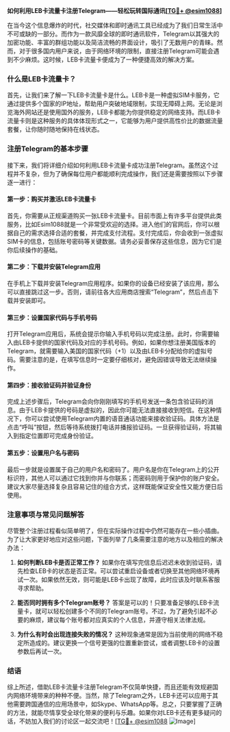 **如何利用LEB卡流量卡注册Telegram——轻松玩转国际通讯[[TG💪+ @esim1088](https://t.me/s/esim1088)]**

在当今这个信息爆炸的时代，社交媒体和即时通讯工具已经成为了我们日常生活中不可或缺的一部分。而作为一款风靡全球的即时通讯软件，Telegram以其强大的加密功能、丰富的群组功能以及简洁流畅的界面设计，吸引了无数用户的青睐。然而，对于很多国内用户来说，由于网络环境的限制，直接注册Telegram可能会遇到不少麻烦。这时候，LEB卡流量卡便成为了一种便捷高效的解决方案。

### 什么是LEB卡流量卡？

首先，让我们来了解一下LEB卡流量卡是什么。LEB卡是一种虚拟SIM卡服务，它通过提供多个国家的IP地址，帮助用户突破地域限制，实现无障碍上网。无论是浏览海外网站还是使用国外的服务，LEB卡都能为你提供稳定的网络支持。而LEB卡流量卡则是这种服务的具体体现形式之一，它能够为用户提供高性价比的数据流量套餐，让你随时随地保持在线状态。

### 注册Telegram的基本步骤

接下来，我们将详细介绍如何利用LEB卡流量卡成功注册Telegram。虽然这个过程并不复杂，但为了确保每位用户都能顺利完成操作，我们还是需要按照以下步骤逐一进行：

#### 第一步：购买并激活LEB卡流量卡

首先，你需要从正规渠道购买一张LEB卡流量卡。目前市面上有许多平台提供此类服务，比如Esim1088就是一个非常受欢迎的选择。进入他们的官网后，你可以根据自己的需求选择合适的套餐，并完成支付流程。支付完成后，你会收到一张虚拟SIM卡的信息，包括账号密码等关键数据。请务必妥善保存这些信息，因为它们是你后续操作的基础。

#### 第二步：下载并安装Telegram应用

在手机上下载并安装Telegram应用程序。如果你的设备已经安装了该应用，那么可以直接跳过这一步。否则，请前往各大应用商店搜索“Telegram”，然后点击下载并安装即可。

#### 第三步：设置国家代码与手机号码

打开Telegram应用后，系统会提示你输入手机号码以完成注册。此时，你需要输入由LEB卡提供的国家代码及对应的手机号码。例如，如果你想注册美国版本的Telegram，就需要输入美国的国家代码（+1）以及由LEB卡分配给你的虚拟号码。需要注意的是，在填写信息时一定要仔细核对，避免因错误导致无法继续操作。

#### 第四步：接收验证码并验证身份

完成上述步骤后，Telegram会向你刚刚填写的手机号发送一条包含验证码的消息。由于LEB卡提供的号码是虚拟的，因此你可能无法直接接收到短信。在这种情况下，你可以尝试使用Telegram内置的语音通话功能来接收验证码。具体方法是点击“呼叫”按钮，然后等待系统拨打电话并播报验证码。一旦获得验证码，将其输入到指定位置即可完成身份验证。

#### 第五步：设置用户名与密码

最后一步就是设置属于自己的用户名和密码了。用户名是你在Telegram上的公开标识符，其他人可以通过它找到你并与你联系；而密码则用于保护你的账户安全。建议大家尽量选择复杂且容易记住的组合方式，这样既能保证安全性又能方便日后使用。

### 注意事项与常见问题解答

尽管整个注册过程看似简单明了，但在实际操作过程中仍然可能存在一些小插曲。为了让大家更好地应对这些问题，下面列举了几条需要注意的地方以及相应的解决办法：

1. **如何判断LEB卡是否正常工作？**
   如果你在填写完信息后迟迟未收到验证码，请先检查LEB卡的状态是否正常。可以尝试重启设备或者切换至其他网络环境再试一次。如果依然无效，则可能是LEB卡出现了故障，此时应该及时联系客服寻求帮助。

2. **能否同时拥有多个Telegram账号？**
   答案是可以的！只要准备足够的LEB卡流量卡，就可以轻松创建多个不同的Telegram账号。不过，为了避免引起不必要的麻烦，建议每个账号都对应真实的个人信息，并遵守相关法律法规。

3. **为什么有时会出现连接失败的情况？**
   这种现象通常是因为当前使用的网络不稳定所造成的。建议更换一个信号更强的位置重新尝试，或者调整LEB卡的设置参数后再试一次。

### 结语

综上所述，借助LEB卡流量卡注册Telegram不仅简单快捷，而且还能有效规避国内网络环境带来的种种不便。当然，除了Telegram之外，LEB卡还可以应用于其他需要跨国通信的应用场景中，如Skype、WhatsApp等。总之，只要掌握了正确的方法，就能尽情享受全球化带来的便利与乐趣。如果你对LEB卡还有更多疑问的话，不妨加入我们的讨论区一起交流吧！[[TG💪+ @esim1088](https://t.me/s/esim1088) ![Image](https://i.postimg.cc/4NQfJmqS/Snipaste-2025-05-13-00-14-12.png)]